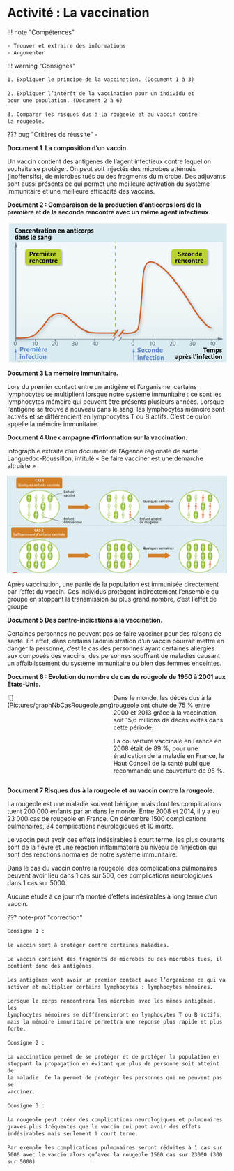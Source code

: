 # Activité : La vaccination

!!! note "Compétences"

    - Trouver et extraire des informations
    - Argumenter

!!! warning "Consignes"

    1. Expliquer le principe de la vaccination. (Document 1 à 3)

    2. Expliquer l’intérêt de la vaccination pour un individu et
    pour une population. (Document 2 à 6)

    3. Comparer les risques dus à la rougeole et au vaccin contre
    la rougeole.
        
??? bug "Critères de réussite"
    - 


**Document 1  La composition d’un vaccin.**

Un vaccin contient des antigènes de l’agent infectieux contre lequel on souhaite se protéger. On peut soit injectés des microbes atténués (inoffensifs), de microbes tués ou des fragments du microbe. Des adjuvants sont aussi présents ce qui permet une meilleure activation du système immunitaire et une meilleure efficacité des vaccins.

**Document 2 : Comparaison de la production d’anticorps lors de la première et de la seconde rencontre avec un même agent infectieux.**

![](Pictures/graphMemoireImmu.png)

**Document 3 La mémoire immunitaire.**

Lors du premier contact entre un antigène et l’organisme, certains lymphocytes se multiplient lorsque notre système immunitaire : ce sont les lymphocytes mémoire qui peuvent être présents plusieurs années.
Lorsque l’antigène se trouve à nouveau dans le sang, les lymphocytes mémoire sont activés et se différencient en lymphocytes T ou B actifs. C’est ce qu’on appelle la mémoire immunitaire.

**Document 4 Une campagne d’information sur la vaccination.**

Infographie extraite d’un document de l’Agence régionale de santé Languedoc-Roussillon, intitulé « Se faire vacciner est une démarche altruiste »

![](Pictures/effetPopVaccination.png)

Après vaccination, une partie de la population est immunisée directement par l’effet du vaccin. Ces individus protègent indirectement l’ensemble du groupe en stoppant la transmission au plus grand nombre, c’est l’effet de groupe

**Document 5 Des contre-indications à la vaccination.**

Certaines personnes ne peuvent pas se faire vacciner pour des raisons de santé. En effet, dans certains l’administration d’un vaccin pourrait mettre en danger la personne, c’est le cas des personnes ayant certaines allergies aux composés des vaccins, des personnes souffrant de maladies causant un affaiblissement du système immunitaire ou bien des femmes enceintes.

**Document 6 : Evolution du nombre de cas de rougeole de 1950 à 2001 aux États-Unis.**

<div markdown style="display:flex; flex-direction:row;">
<div markdown style="display:flex; flex: 1 1 0; flex-direction:column;">
![](Pictures/graphNbCasRougeole.png)
</div>

<div markdown style="display:flex; flex: 2 1 0; flex-direction:column;">
Dans le monde, les décès dus à la rougeole ont chuté de 75 % entre 2000 et 2013 grâce à la vaccination, soit 15,6 millions de décès évités dans cette période.

La couverture vaccinale en France en 2008 était de 89 %, pour une éradication de la maladie en France, le Haut Conseil de la santé publique recommande une couverture de 95 %.
</div>

</div>

**Document 7 Risques dus à la rougeole et au vaccin contre la rougeole.**

La rougeole est une maladie souvent bénigne, mais dont les complications tuent 200 000 enfants par an dans le monde. Entre 2008 et 2014, il y a eu 23 000 cas de rougeole en France. On dénombre 1500 complications pulmonaires, 34 complications neurologiques et 10 morts. 

Le vaccin peut avoir des effets indésirables à court terme, les plus courants sont de la fièvre et une réaction inflammatoire au niveau de l’injection qui sont des réactions normales de notre système immunitaire.

Dans le cas du vaccin contre la rougeole, des complications pulmonaires peuvent avoir lieu dans 1 cas sur 500, des complications neurologiques dans 1 cas sur 5000.

Aucune étude à ce jour n’a montré d’effets indésirables à long terme d’un vaccin.

??? note-prof "correction"

    Consigne 1 :

    le vaccin sert à protéger contre certaines maladies.

    Le vaccin contient des fragments de microbes ou des microbes tués, il
    contient donc des antigènes.

    Les antigènes vont avoir un premier contact avec l’organisme ce qui va
    activer et multiplier certains lymphocytes : lymphocytes mémoires.

    Lorsque le corps rencontrera les microbes avec les mêmes antigènes, les
    lymphocytes mémoires se différencieront en lymphocytes T ou B actifs,
    mais la mémoire immunitaire permettra une réponse plus rapide et plus
    forte.

    Consigne 2 :

    La vaccination permet de se protéger et de protéger la population en
    stoppant la propagation en évitant que plus de personne soit atteint de
    la maladie. Ce la permet de protéger les personnes qui ne peuvent pas se
    vacciner.

    Consigne 3 :

    la rougeole peut créer des complications neurologiques et pulmonaires
    graves plus fréquentes que le vaccin qui peut avoir des effets
    indésirables mais seulement à court terme.

    Par exemple les complications pulmonaires seront réduites à 1 cas sur
    5000 avec le vaccin alors qu’avec la rougeole 1500 cas sur 23000 (300
    sur 5000)